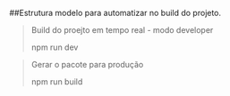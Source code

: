 ##Estrutura modelo para automatizar no build do projeto.

>Build do proejto em tempo real - modo developer
>
>npm run dev


>Gerar o pacote para produção
>
>npm run build

